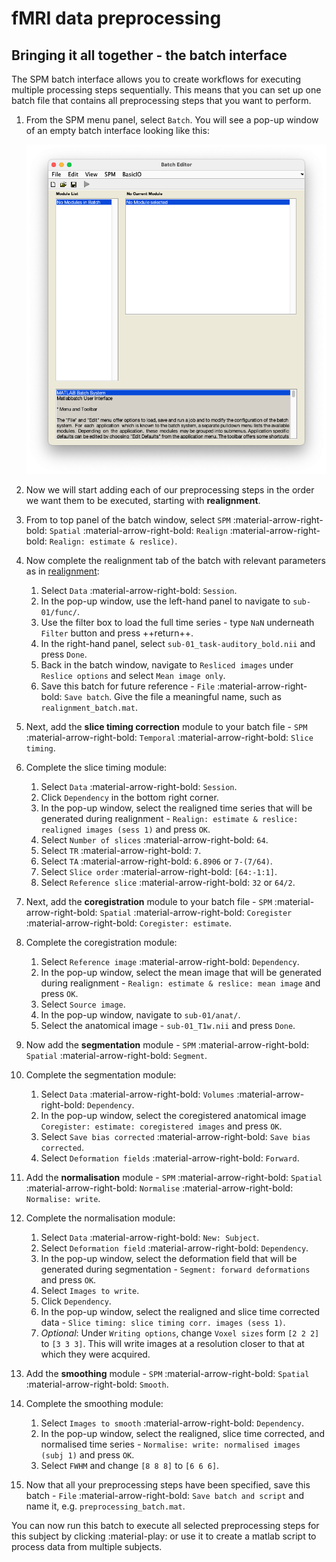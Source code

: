 # fMRI data preprocessing

## Bringing it all together - the batch interface

The SPM batch interface allows you to create workflows for executing multiple processing steps sequentially. This means that you can set up one batch file that contains all preprocessing steps that you want to perform. 

1. From the SPM menu panel, select `Batch`. You will see a pop-up window of an empty batch interface looking like this:

    ![](../../assets/figures/batch.png)

2. Now we will start adding each of our preprocessing steps in the order we want them to be executed, starting with **realignment**. 
3. From to top panel of the batch window, select `SPM` :material-arrow-right-bold: `Spatial` :material-arrow-right-bold: `Realign` :material-arrow-right-bold: `Realign: estimate & reslice)`. 
4. Now complete the realignment tab of the batch with relevant parameters as in [realignment](./realignment.md):
    1. Select `Data` :material-arrow-right-bold: `Session`. 
    2. In the pop-up window, use the left-hand panel to navigate to `sub-01/func/`. 
    3. Use the filter box to load the full time series - type `NaN` underneath `Filter` button and press ++return++.
    4. In the right-hand panel, select `sub-01_task-auditory_bold.nii` and press `Done`.
    5. Back in the batch window, navigate to `Resliced images` under `Reslice options` and select `Mean image only`. 
    6. Save this batch for future reference - `File` :material-arrow-right-bold: `Save batch`. Give the file a meaningful name, such as `realignment_batch.mat`.
5. Next, add the **slice timing correction** module to your batch file -  `SPM` :material-arrow-right-bold: `Temporal` :material-arrow-right-bold: `Slice timing`.
6. Complete the slice timing module:
    1. Select `Data` :material-arrow-right-bold: `Session`.
    2. Click `Dependency` in the bottom right corner.
    3. In the pop-up window, select the realigned time series that will be generated during realignment - `Realign: estimate & reslice: realigned images (sess 1)` and press `OK`.
    4. Select `Number of slices` :material-arrow-right-bold: `64`.
    5. Select `TR` :material-arrow-right-bold: `7`.
    6. Select `TA` :material-arrow-right-bold: `6.8906` or `7-(7/64)`.
    7. Select `Slice order` :material-arrow-right-bold: `[64:-1:1]`.
    8. Select `Reference slice` :material-arrow-right-bold: `32` or `64/2`.
7. Next, add the **coregistration** module to your batch file - `SPM` :material-arrow-right-bold: `Spatial` :material-arrow-right-bold: `Coregister` :material-arrow-right-bold: `Coregister: estimate`. 
8. Complete the coregistration module:
    1. Select `Reference image` :material-arrow-right-bold: `Dependency`.
    2. In the pop-up window, select the mean image that will be generated during realignment - `Realign: estimate & reslice: mean image` and press `OK`.
    3. Select `Source image`.
    4. In the pop-up window, navigate to `sub-01/anat/`. 
    5. Select the anatomical image - `sub-01_T1w.nii` and press `Done`.
9. Now add the **segmentation** module - `SPM` :material-arrow-right-bold: `Spatial` :material-arrow-right-bold: `Segment`.
10. Complete the segmentation module:
    1. Select `Data` :material-arrow-right-bold: `Volumes` :material-arrow-right-bold: `Dependency`. 
    2. In the pop-up window, select the coregistered anatomical image `Coregister: estimate: coregistered images` and press `OK`.
    3. Select `Save bias corrected` :material-arrow-right-bold: `Save bias corrected`.
    4. Select `Deformation fields` :material-arrow-right-bold: `Forward`.
11. Add the **normalisation** module - `SPM` :material-arrow-right-bold: `Spatial` :material-arrow-right-bold: `Normalise` :material-arrow-right-bold: `Normalise: write`.
12. Complete the normalisation module:
    1. Select `Data` :material-arrow-right-bold: `New: Subject`.
    2. Select `Deformation field` :material-arrow-right-bold: `Dependency`.
    3. In the pop-up window, select the deformation field that will be generated during segmentation - `Segment: forward deformations` and press `OK`.
    4. Select `Images to write`.
    5. Click `Dependency`.
    6. In the pop-up window, select the realigned and slice time corrected data - `Slice timing: slice timing corr. images (sess 1)`.
    7. *Optional*: Under `Writing options`, change `Voxel sizes` form `[2 2 2]` to `[3 3 3]`. This will write images at a resolution closer to that at which they were acquired.
13. Add the **smoothing** module - `SPM` :material-arrow-right-bold: `Spatial` :material-arrow-right-bold: `Smooth`.
14. Complete the smoothing module:
    1. Select `Images to smooth` :material-arrow-right-bold: `Dependency`.
    2. In the pop-up window, select the realigned, slice time corrected, and normalised time series - `Normalise: write: normalised images (subj 1)` and press `OK`.
    3. Select `FWHM` and change `[8 8 8]` to `[6 6 6]`.
15. Now that all your preprocessing steps have been specified, save this batch - `File` :material-arrow-right-bold: `Save batch and script` and name it, e.g. `preprocessing_batch.mat`.

You can now run this batch to execute all selected preprocessing steps for this subject by clicking :material-play: or use it to create a matlab script to process data from multiple subjects. 